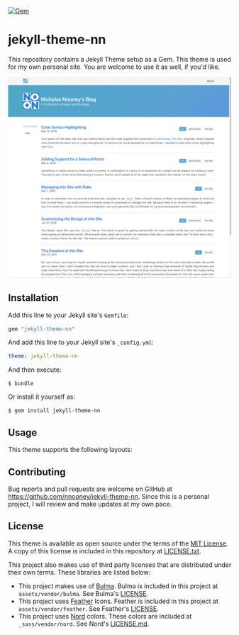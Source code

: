 [![Gem](https://img.shields.io/gem/v/jekyll-theme-nn.svg)](https://rubygems.org/gems/jekyll-theme-nn)

# jekyll-theme-nn

This repository contains a Jekyll Theme setup as a Gem. This theme
is used for my own personal site. You are welcome to use it as
well, if you'd like.

![The Front Page of the Theme](docs/front.png?raw=true "Front Page")

## Installation

Add this line to your Jekyll site's `Gemfile`:

```ruby
gem "jekyll-theme-nn"
```

And add this line to your Jekyll site's `_config.yml`:

```yaml
theme: jekyll-theme-nn
```

And then execute:

    $ bundle

Or install it yourself as:

    $ gem install jekyll-theme-nn

## Usage

This theme supports the following layouts:

## Contributing

Bug reports and pull requests are welcome on GitHub at
https://github.com/nnooney/jekyll-theme-nn. Since this is a personal project, I
will review and make updates at my own pace.

## License

This theme is available as open source under the terms of the
[MIT License](https://opensource.org/licenses/MIT). A copy of this license is
included in this repository at [LICENSE.txt](LICENSE.txt).

This project also makes use of third party licenses that are distributed under
their own terms. These libraries are listed below:

- This project makes use of [Bulma](https://bulma.io). Bulma is included in this
  project at `assets/vendor/bulma`. See Bulma's
  [LICENSE](assets/vendor/bulma/LICENSE).
- This project uses [Feather](https://feathericons.com/) Icons. Feather is
  included in this project at `assets/vendor/feather`. See Feather's
  [LICENSE](assets/vendor/feather/LICENSE).
- This project uses [Nord](https://arcticicestudio.github.io/nord/) colors.
  These colors are included at `_sass/vendor/nord`. See Nord's
  [LICENSE.md](_sass/vendor/nord/LICENSE.md).
